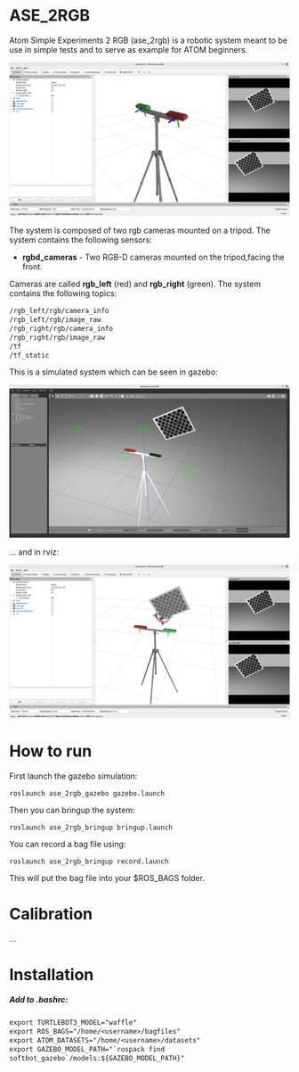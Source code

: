 # ASE_2RGB

Atom Simple Experiments 2 RGB (ase_2rgb) is a robotic system meant to be use in simple tests and to serve as example for ATOM beginners.

![gazebo](docs/zoom_in.png)

The system is composed of two rgb cameras mounted on a tripod.
The system contains the following sensors:
- **rgbd_cameras** - Two RGB-D cameras mounted on the tripod,facing the front.

Cameras are called **rgb_left** (red) and **rgb_right** (green).
The system contains the following topics:

```
/rgb_left/rgb/camera_info
/rgb_left/rgb/image_raw
/rgb_right/rgb/camera_info
/rgb_right/rgb/image_raw
/tf
/tf_static
```

This is a simulated system which can be seen in gazebo:

![gazebo](docs/gazebo.png)

... and in rviz:

![rviz](docs/rviz.png)

# How to run

First launch the gazebo simulation:

    roslaunch ase_2rgb_gazebo gazebo.launch

Then you can bringup the system:

    roslaunch ase_2rgb_bringup bringup.launch

You can record a bag file using:

    roslaunch ase_2rgb_bringup record.launch

This will put the bag file into your $ROS_BAGS folder. 

# Calibration 

...

<!-- 
##   Configuring a calibration package
Once your calibration package is created you will have to configure the calibration procedure by editing the softbot_calibration/calibration/config.yml file with your system information. Here is an example of a config.yml file.
    
    rosrun atom_calibration create_calibration_pkg --name softbot_calibration

After filling the config.yml file, you can run the package configuration:

    rosrun atom_calibration configure_calibration_pkg -n softbot_calibration --use_tfs

This will create a set of files for launching the system, configuring rviz, etc.

##  Collect data

To run a system calibration, one requires sensor data collected at different time instants. We refer to these as data collections. To collect data, the user should launch:

    roslaunch softbot_calibration collect_data.launch  output_folder:=~/datasets/softbot/dataset3 overwrite:=true
## Calibrate sensors
finally run an optimization that will calibrate your sensors:

    roslaunch softbot_calibration calibrate.launch dataset_file:=~/datasets/softbot/dataset3/dataset.json run_calibration:=false 

and then launch the script in standalone mode

    rosrun atom_calibration calibrate -json ~/datasets/softbot/dataset3/dataset.json  -phased -rv -v -si
OBS: If needed we can exclude some of the bad collections:

    rosrun atom_calibration calibrate -json ~/datasets/softbot/dataset4/dataset_corrected.json  -phased -rv -v -si -csf "lambda x: int(x) not in [16,21,23,24,34,36]"

It is possible to add an initial guess of the position of the sensors in order to get a more real result

    rosrun atom_calibration calibrate -json ~/datasets/softbot/dataset4/dataset_corrected.json  -phased -rv -v -si -csf "lambda x: int(x) not in [18,24,23] " -nig 0.01  0.003 -ss 3 -ipg

To evaluate the calibration that was done, its need to do the annotation

    rosrun atom_evaluation annotate.py -test_json TEST_JSON_FILE -cs front_left_camera -si -->

# Installation

##### Add to .bashrc:
```
export TURTLEBOT3_MODEL="waffle"
export ROS_BAGS="/home/<username>/bagfiles"
export ATOM_DATASETS="/home/<username>/datasets"
export GAZEBO_MODEL_PATH="`rospack find softbot_gazebo`/models:${GAZEBO_MODEL_PATH}"
```

